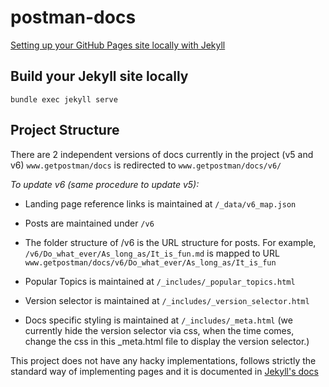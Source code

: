 # postman-docs

[Setting up your GitHub Pages site locally with Jekyll](https://help.github.com/articles/setting-up-your-github-pages-site-locally-with-jekyll/)

## Build your Jekyll site locally

    bundle exec jekyll serve

## Project Structure

There are 2 independent versions of docs currently in the project (v5 and v6)
`www.getpostman/docs` is redirected to `www.getpostman/docs/v6/`

*To update v6 (same procedure to update v5):*

* Landing page reference links is maintained at `/_data/v6_map.json`

* Posts are maintained under `/v6`

* The folder structure of /v6 is the URL structure for posts. For example, `/v6/Do_what_ever/As_long_as/It_is_fun.md` is mapped to URL `www.getpostman/docs/v6/Do_what_ever/As_long_as/It_is_fun`

* Popular Topics is maintained at `/_includes/_popular_topics.html`

* Version selector is maintained at `/_includes/_version_selector.html`

* Docs specific styling is maintained at `/_includes/_meta.html` (we currently hide the version selector via css, when the time comes, change the css in this _meta.html file to display the version selector.)

This project does not have any hacky implementations, follows strictly the standard way of implementing pages and it is documented in [Jekyll's docs](https://jekyllrb.com/docs/home/)

